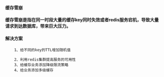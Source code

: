 #### 缓存雪崩
#### 缓存雪崩是指在同一时段大量的缓存key同时失效或者redis服务宕机，导致大量请求到达数据库，带来巨大压力。

#### 解决方案
```
    1、给不同的key的TTL增加随机值

    2、利用redis集群提高服务的可用性
    3、给缓存业务添加降级限流策略
    4、给业务添加多级缓存
```
